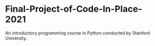 # Final-Project-of-Code-In-Place-2021
An introductory programming course in Python conducted by Stanford University.
